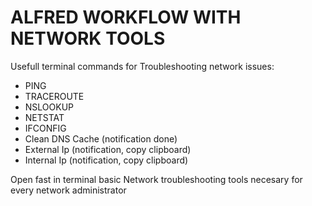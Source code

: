 # ALFRED WORKFLOW WITH NETWORK TOOLS

Usefull terminal commands for Troubleshooting network issues:

- PING
- TRACEROUTE
- NSLOOKUP
- NETSTAT 
- IFCONFIG
- Clean DNS Cache (notification done)
- External Ip (notification, copy clipboard)
- Internal Ip (notification, copy clipboard)

Open fast in terminal basic Network troubleshooting tools necesary for every network administrator
